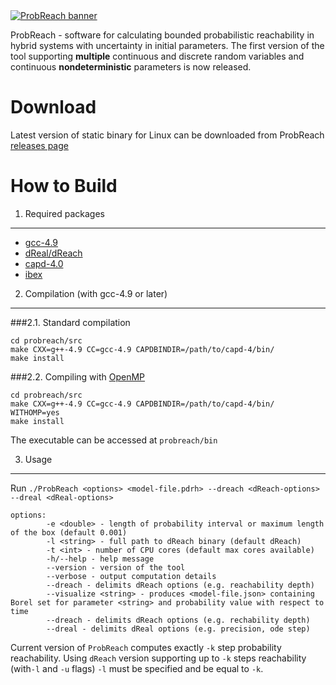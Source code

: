 <a href="http://homepages.cs.ncl.ac.uk/f.shmarov/probreach/" target="_blank">
        <img style="align:center" src="http://homepages.cs.ncl.ac.uk/f.shmarov/probreach/img/banner-alt.gif" alt="ProbReach banner"/>
</a>

ProbReach - software for calculating bounded probabilistic reachability in hybrid systems with uncertainty in initial parameters. The first version of the tool supporting **multiple** continuous and discrete random variables and continuous **nondeterministic** parameters is now released.

Download
====================
Latest version of static binary for Linux can be downloaded from ProbReach [releases page](https://github.com/dreal/probreach/releases)

How to Build
====================

1. Required packages
--------------------
- [gcc-4.9](https://gcc.gnu.org/gcc-4.9/)
- [dReal/dReach](https://github.com/dreal/dreal)
- [capd-4.0](http://capd.ii.uj.edu.pl/)
- [ibex](http://www.ibex-lib.org/)
2. Compilation (with gcc-4.9 or later)
--------------------

###2.1. Standard compilation
```
cd probreach/src
make CXX=g++-4.9 CC=gcc-4.9 CAPDBINDIR=/path/to/capd-4/bin/
make install
```
###2.2. Compiling with [OpenMP](www.openmp.org/)
```
cd probreach/src
make CXX=g++-4.9 CC=gcc-4.9 CAPDBINDIR=/path/to/capd-4/bin/ WITHOMP=yes
make install
```
The executable can be accessed at `probreach/bin`

3. Usage
--------------------
Run ```./ProbReach <options> <model-file.pdrh> --dreach <dReach-options> --dreal <dReal-options>```

```
options:
        -e <double> - length of probability interval or maximum length of the box (default 0.001)
        -l <string> - full path to dReach binary (default dReach)
        -t <int> - number of CPU cores (default max cores available)
        -h/--help - help message
        --version - version of the tool
        --verbose - output computation details
        --dreach - delimits dReach options (e.g. reachability depth)
        --visualize <string> - produces <model-file.json> containing Borel set for parameter <string> and probability value with respect to time
        --dreach - delimits dReach options (e.g. rechability depth)
        --dreal - delimits dReal options (e.g. precision, ode step)
```

Current version of ```ProbReach``` computes exactly ```-k``` step probability reachability. Using ```dReach``` version supporting up to ```-k``` steps reachability (with```-l``` and ```-u``` flags) ```-l``` must be specified and be equal to ```-k```.
